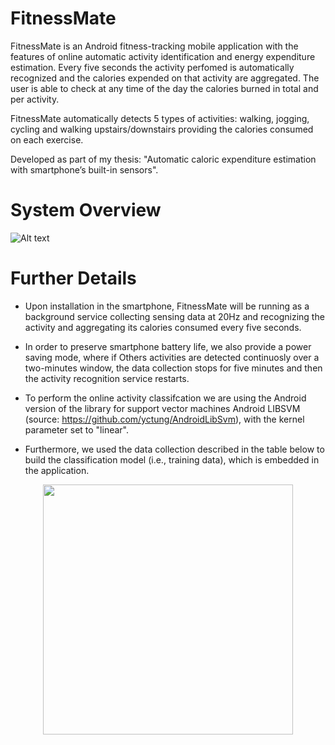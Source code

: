 # FitnessMate

FitnessMate is an Android fitness-tracking mobile application with the features of online automatic activity identification and energy expenditure estimation. 
Every five seconds the activity perfomed is automatically recognized and the calories expended on that activity are aggregated. The user is able to check at any time of the day the calories burned in total and per activity.

FitnessMate automatically detects 5 types of activities: walking, jogging, cycling and walking upstairs/downstairs providing 
the calories consumed on each exercise. 

Developed as part of my thesis: "Automatic caloric expenditure estimation with smartphone’s built-in sensors".

# System Overview

![Alt text](https://user-images.githubusercontent.com/5056125/102712745-7b7c8900-4317-11eb-9022-069661a36321.png?raw=true "Overview")


# Further Details
* Upon installation in the smartphone, FitnessMate will be running as a background service collecting sensing data at 20Hz and recognizing the activity and aggregating its calories consumed every five seconds. 

* In order to preserve smartphone battery life, we also provide a power saving mode, where if Others activities are detected continuosly over
a two-minutes window, the data collection stops for five minutes and then the activity recognition service restarts.

* To perform the online activity classifcation we are using the Android version of the library for support vector machines Android LIBSVM (source: https://github.com/yctung/AndroidLibSvm), with the kernel parameter set to "linear".

* Furthermore, we used the data collection described in the table below to build the classification model (i.e., training data), which is embedded in the application.

<p align="center"><img src="https://user-images.githubusercontent.com/5056125/102713162-2a21c900-431a-11eb-940b-553052d92b51.png" width="400"></p>

